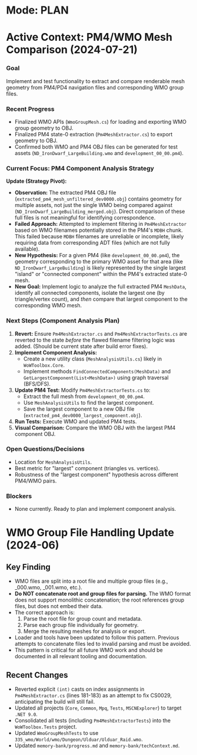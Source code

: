 # Mode: PLAN

# Active Context: PM4/WMO Mesh Comparison (2024-07-21)

### Goal
Implement and test functionality to extract and compare renderable mesh geometry from PM4/PD4 navigation files and corresponding WMO group files.

### Recent Progress
- Finalized WMO APIs (`WmoGroupMesh.cs`) for loading and exporting WMO group geometry to OBJ.
- Finalized PM4 state-0 extraction (`Pm4MeshExtractor.cs`) to export geometry to OBJ.
- Confirmed both WMO and PM4 OBJ files can be generated for test assets (`ND_IronDwarf_LargeBuilding.wmo` and `development_00_00.pm4`).

### Current Focus: PM4 Component Analysis Strategy

**Update (Strategy Pivot):**

*   **Observation:** The extracted PM4 OBJ file (`extracted_pm4_mesh_unfiltered_dev0000.obj`) contains geometry for multiple assets, not just the single WMO being compared against (`ND_IronDwarf_LargeBuilding_merged.obj`). Direct comparison of these full files is not meaningful for identifying correspondence.
*   **Failed Approach:** Attempted to implement filtering in `Pm4MeshExtractor` based on WMO filenames potentially stored in the PM4's `MDBH` chunk. This failed because `MDBH` filenames are unreliable or incomplete, likely requiring data from corresponding ADT files (which are not fully available).
*   **New Hypothesis:** For a given PM4 (like `development_00_00.pm4`), the geometry corresponding to the primary WMO asset for that area (like `ND_IronDwarf_LargeBuilding`) is likely represented by the single largest "island" or "connected component" within the PM4's extracted state-0 mesh.
*   **New Goal:** Implement logic to analyze the full extracted PM4 `MeshData`, identify all connected components, isolate the largest one (by triangle/vertex count), and *then* compare that largest component to the corresponding WMO mesh.

### Next Steps (Component Analysis Plan)

1.  **Revert:** Ensure `Pm4MeshExtractor.cs` and `Pm4MeshExtractorTests.cs` are reverted to the state *before* the flawed filename filtering logic was added. (Should be current state after build error fixes).
2.  **Implement Component Analysis:**
    *   Create a new utility class (`MeshAnalysisUtils.cs`) likely in `WoWToolbox.Core`.
    *   Implement methods `FindConnectedComponents(MeshData)` and `GetLargestComponent(List<MeshData>)` using graph traversal (BFS/DFS).
3.  **Update PM4 Test:** Modify `Pm4MeshExtractorTests.cs` to:
    *   Extract the full mesh from `development_00_00.pm4`.
    *   Use `MeshAnalysisUtils` to find the largest component.
    *   Save the largest component to a new OBJ file (`extracted_pm4_dev0000_largest_component.obj`).
4.  **Run Tests:** Execute WMO and updated PM4 tests.
5.  **Visual Comparison:** Compare the WMO OBJ with the largest PM4 component OBJ.

### Open Questions/Decisions
- Location for `MeshAnalysisUtils`.
- Best metric for "largest" component (triangles vs. vertices).
- Robustness of the "largest component" hypothesis across different PM4/WMO pairs.

### Blockers
- None currently. Ready to plan and implement component analysis.

# WMO Group File Handling Update (2024-06)

## Key Finding
- WMO files are split into a root file and multiple group files (e.g., _000.wmo, _001.wmo, etc.).
- **Do NOT concatenate root and group files for parsing.** The WMO format does not support monolithic concatenation; the root references group files, but does not embed their data.
- The correct approach is:
  1. Parse the root file for group count and metadata.
  2. Parse each group file individually for geometry.
  3. Merge the resulting meshes for analysis or export.
- Loader and tools have been updated to follow this pattern. Previous attempts to concatenate files led to invalid parsing and must be avoided.
- This pattern is critical for all future WMO work and should be documented in all relevant tooling and documentation.

## Recent Changes
-   Reverted explicit `(int)` casts on index assignments in `Pm4MeshExtractor.cs` (lines 181-183) as an attempt to fix CS0029, anticipating the build will still fail.
-   Updated all projects (`Core`, `Common`, `Mpq`, `Tests`, `MSCNExplorer`) to target `.NET 9.0`.
-   Consolidated all tests (including `Pm4MeshExtractorTests`) into the `WoWToolbox.Tests` project.
-   Updated `WmoGroupMeshTests` to use `335_wmo/World/wmo/Dungeon/Ulduar/Ulduar_Raid.wmo`.
-   Updated `memory-bank/progress.md` and `memory-bank/techContext.md`.
